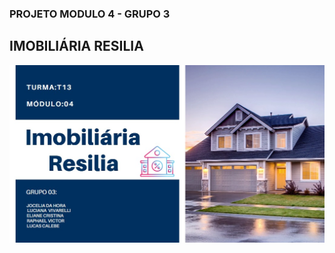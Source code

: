 ### PROJETO MODULO 4 - GRUPO 3
## IMOBILIÁRIA RESILIA


<div align="center">
<img src="src/views/img_imobiliaria_logo.jpeg" alt="Img_index_aqui"/>
</div>
